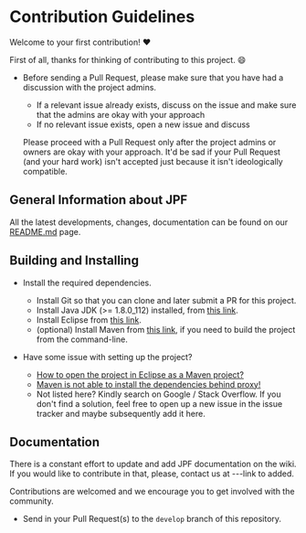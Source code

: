 # Contribution Guidelines

Welcome to your first contribution! :heart:

First of all, thanks for thinking of contributing to this project. :smile:

- Before sending a Pull Request, please make sure that you have had a discussion with the project admins.
    - If a relevant issue already exists, discuss on the issue and make sure that the admins are okay with your approach
    - If no relevant issue exists, open a new issue and discuss

    Please proceed with a Pull Request only after the project admins or owners are okay with your approach. It'd be sad if your Pull Request (and your hard work) isn't accepted just because it isn't ideologically compatible.
    
## General Information about JPF

All the latest developments, changes, documentation can be found on our
[README.md](https://github.com/intuit/karate/blob/master/README.md) page.

## Building and Installing

- Install the required dependencies.
    - Install Git so that you can clone and later submit a PR for this project.
    - Install Java JDK (>= 1.8.0_112) installed, from [this link](http://www.oracle.com/technetwork/java/javase/downloads/jdk8-downloads-2133151.html).
    - Install Eclipse from [this link](http://www.eclipse.org/downloads/).
    - (optional) Install Maven from [this link](http://maven.apache.org), if you need to build the project from the command-line.

- Have some issue with setting up the project?
    - [How to open the project in Eclipse as a Maven project?](https://stackoverflow.com/a/36242422/143475)
    - [Maven is not able to install the dependencies behind proxy!]()
    - Not listed here? Kindly search on Google / Stack Overflow. If you don't find a solution, feel free to open up a new issue in the issue tracker and maybe subsequently add it here.
 
## Documentation

There is a constant effort to update and add JPF documentation on the wiki.
If you would like to contribute in that, please, contact us at
---link to added.

Contributions are welcomed and we encourage you to get involved with the
community.

- Send in your Pull Request(s) to the `develop` branch of this repository.
